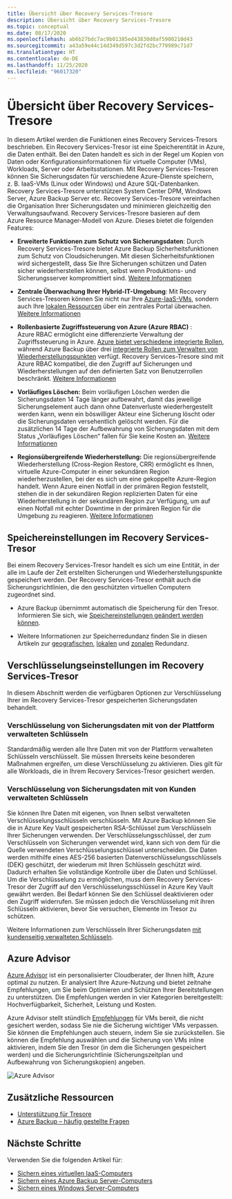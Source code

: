 ```yaml
---
title: Übersicht über Recovery Services-Tresore
description: Übersicht über Recovery Services-Tresore
ms.topic: conceptual
ms.date: 08/17/2020
ms.openlocfilehash: ab6b27bdc7ac9b01385ed43830d0af5900210d43
ms.sourcegitcommit: a43a59e44c14d349d597c3d2fd2bc779989c71d7
ms.translationtype: HT
ms.contentlocale: de-DE
ms.lasthandoff: 11/25/2020
ms.locfileid: "96017320"
---
```

# <a name="recovery-services-vaults-overview"></a>Übersicht über Recovery Services-Tresore

In diesem Artikel werden die Funktionen eines Recovery Services-Tresors beschrieben. Ein Recovery Services-Tresor ist eine Speicherentität in Azure, die Daten enthält. Bei den Daten handelt es sich in der Regel um Kopien von Daten oder Konfigurationsinformationen für virtuelle Computer (VMs), Workloads, Server oder Arbeitsstationen. Mit Recovery Services-Tresoren können Sie Sicherungsdaten für verschiedene Azure-Dienste speichern, z. B. IaaS-VMs (Linux oder Windows) und Azure SQL-Datenbanken. Recovery Services-Tresore unterstützen System Center DPM, Windows Server, Azure Backup Server etc. Recovery Services-Tresore vereinfachen die Organisation Ihrer Sicherungsdaten und minimieren gleichzeitig den Verwaltungsaufwand. Recovery Services-Tresore basieren auf dem Azure Resource Manager-Modell von Azure. Dieses bietet die folgenden Features:

- **Erweiterte Funktionen zum Schutz von Sicherungsdaten**: Durch Recovery Services-Tresore bietet Azure Backup Sicherheitsfunktionen zum Schutz von Cloudsicherungen. Mit diesen Sicherheitsfunktionen wird sichergestellt, dass Sie Ihre Sicherungen schützen und Daten sicher wiederherstellen können, selbst wenn Produktions- und Sicherungsserver kompromittiert sind. [Weitere Informationen](backup-azure-security-feature.md)

- **Zentrale Überwachung Ihrer Hybrid-IT-Umgebung**: Mit Recovery Services-Tresoren können Sie nicht nur Ihre [Azure-IaaS-VMs](backup-azure-manage-vms.md), sondern auch Ihre [lokalen Ressourcen](backup-azure-manage-windows-server.md#manage-backup-items) über ein zentrales Portal überwachen. [Weitere Informationen](backup-azure-monitoring-built-in-monitor.md)

- **Rollenbasierte Zugriffssteuerung von Azure (Azure RBAC)** : Azure RBAC ermöglicht eine differenzierte Verwaltung der Zugriffssteuerung in Azure. [Azure bietet verschiedene integrierte Rollen](../role-based-access-control/built-in-roles.md), während Azure Backup über drei [integrierte Rollen zum Verwalten von Wiederherstellungspunkten](backup-rbac-rs-vault.md) verfügt. Recovery Services-Tresore sind mit Azure RBAC kompatibel, die den Zugriff auf Sicherungen und Wiederherstellungen auf den definierten Satz von Benutzerrollen beschränkt. [Weitere Informationen](backup-rbac-rs-vault.md)

- **Vorläufiges Löschen:**  Beim vorläufigen Löschen werden die Sicherungsdaten 14 Tage länger aufbewahrt, damit das jeweilige Sicherungselement auch dann ohne Datenverluste wiederhergestellt werden kann, wenn ein böswilliger Akteur eine Sicherung löscht oder die Sicherungsdaten versehentlich gelöscht werden. Für die zusätzlichen 14 Tage der Aufbewahrung von Sicherungsdaten mit dem Status „Vorläufiges Löschen“ fallen für Sie keine Kosten an. [Weitere Informationen](backup-azure-security-feature-cloud.md)

- **Regionsübergreifende Wiederherstellung:**  Die regionsübergreifende Wiederherstellung (Cross-Region Restore, CRR) ermöglicht es Ihnen, virtuelle Azure-Computer in einer sekundären Region wiederherzustellen, bei der es sich um eine gekoppelte Azure-Region handelt. Wenn Azure einen Notfall in der primären Region feststellt, stehen die in der sekundären Region replizierten Daten für eine Wiederherstellung in der sekundären Region zur Verfügung, um auf einen Notfall mit echter Downtime in der primären Region für die Umgebung zu reagieren. [Weitere Informationen](backup-azure-arm-restore-vms.md#cross-region-restore)

## <a name="storage-settings-in-the-recovery-services-vault"></a>Speichereinstellungen im Recovery Services-Tresor

Bei einem Recovery Services-Tresor handelt es sich um eine Entität, in der alle im Laufe der Zeit erstellten Sicherungen und Wiederherstellungspunkte gespeichert werden. Der Recovery Services-Tresor enthält auch die Sicherungsrichtlinien, die den geschützten virtuellen Computern zugeordnet sind.

- Azure Backup übernimmt automatisch die Speicherung für den Tresor. Informieren Sie sich, wie [Speichereinstellungen geändert werden können](./backup-create-rs-vault.md#set-storage-redundancy).

- Weitere Informationen zur Speicherredundanz finden Sie in diesen Artikeln zur [geografischen](../storage/common/storage-redundancy.md#geo-zone-redundant-storage), [lokalen](../storage/common/storage-redundancy.md#locally-redundant-storage) und [zonalen](../storage/common/storage-redundancy.md#zone-redundant-storage) Redundanz.

## <a name="encryption-settings-in-the-recovery-services-vault"></a>Verschlüsselungseinstellungen im Recovery Services-Tresor

In diesem Abschnitt werden die verfügbaren Optionen zur Verschlüsselung Ihrer im Recovery Services-Tresor gespeicherten Sicherungsdaten behandelt.

### <a name="encryption-of-backup-data-using-platform-managed-keys"></a>Verschlüsselung von Sicherungsdaten mit von der Plattform verwalteten Schlüsseln

Standardmäßig werden alle Ihre Daten mit von der Plattform verwalteten Schlüsseln verschlüsselt. Sie müssen Ihrerseits keine besonderen Maßnahmen ergreifen, um diese Verschlüsselung zu aktivieren. Dies gilt für alle Workloads, die in Ihrem Recovery Services-Tresor gesichert werden.

### <a name="encryption-of-backup-data-using-customer-managed-keys"></a>Verschlüsselung von Sicherungsdaten mit von Kunden verwalteten Schlüsseln

Sie können Ihre Daten mit eigenen, von Ihnen selbst verwalteten Verschlüsselungsschlüsseln verschlüsseln. Mit Azure Backup können Sie die in Azure Key Vault gespeicherten RSA-Schlüssel zum Verschlüsseln Ihrer Sicherungen verwenden. Der Verschlüsselungsschlüssel, der zum Verschlüsseln von Sicherungen verwendet wird, kann sich von dem für die Quelle verwendeten Verschlüsselungsschlüssel unterscheiden. Die Daten werden mithilfe eines AES-256 basierten Datenverschlüsselungsschlüssels (DEK) geschützt, der wiederum mit Ihren Schlüsseln geschützt wird. Dadurch erhalten Sie vollständige Kontrolle über die Daten und Schlüssel. Um die Verschlüsselung zu ermöglichen, muss dem Recovery Services-Tresor der Zugriff auf den Verschlüsselungsschlüssel in Azure Key Vault gewährt werden. Bei Bedarf können Sie den Schlüssel deaktivieren oder den Zugriff widerrufen. Sie müssen jedoch die Verschlüsselung mit ihren Schlüsseln aktivieren, bevor Sie versuchen, Elemente im Tresor zu schützen.

Weitere Informationen zum Verschlüsseln Ihrer Sicherungsdaten [mit kundenseitig verwalteten Schlüsseln](encryption-at-rest-with-cmk.md).

## <a name="azure-advisor"></a>Azure Advisor

[Azure Advisor](../advisor/index.yml) ist ein personalisierter Cloudberater, der Ihnen hilft, Azure optimal zu nutzen. Er analysiert Ihre Azure-Nutzung und bietet zeitnahe Empfehlungen, um Sie beim Optimieren und Schützen Ihrer Bereitstellungen zu unterstützen. Die Empfehlungen werden in vier Kategorien bereitgestellt: Hochverfügbarkeit, Sicherheit, Leistung und Kosten.

Azure Advisor stellt stündlich [Empfehlungen](../advisor/advisor-high-availability-recommendations.md#protect-your-virtual-machine-data-from-accidental-deletion) für VMs bereit, die nicht gesichert werden, sodass Sie nie die Sicherung wichtiger VMs verpassen. Sie können die Empfehlungen auch steuern, indem Sie sie zurückstellen.  Sie können die Empfehlung auswählen und die Sicherung von VMs inline aktivieren, indem Sie den Tresor (in dem die Sicherungen gespeichert werden) und die Sicherungsrichtlinie (Sicherungszeitplan und Aufbewahrung von Sicherungskopien) angeben.

![Azure Advisor](./media/backup-azure-recovery-services-vault-overview/azure-advisor.png)

## <a name="additional-resources"></a>Zusätzliche Ressourcen

- [Unterstützung für Tresore](backup-support-matrix.md#vault-support)
- [Azure Backup – häufig gestellte Fragen](backup-azure-backup-faq.md)

## <a name="next-steps"></a>Nächste Schritte

Verwenden Sie die folgenden Artikel für:

- [Sichern eines virtuellen IaaS-Computers](backup-azure-arm-vms-prepare.md)
- [Sichern eines Azure Backup Server-Computers](backup-azure-microsoft-azure-backup.md)
- [Sichern eines Windows Server-Computers](backup-windows-with-mars-agent.md)
